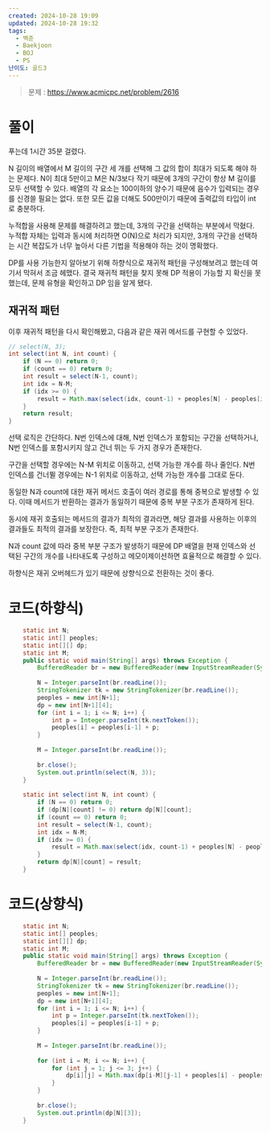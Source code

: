 ```yaml
---
created: 2024-10-28 19:09
updated: 2024-10-28 19:32
tags:
  - 백준
  - Baekjoon
  - BOJ
  - PS
난이도: 골드3
---
```

> 문제 : https://www.acmicpc.net/problem/2616

# 풀이
푸는데 1시간 35분 걸렸다.

N 길이의 배열에서 M 길이의 구간 세 개를 선택해 그 값의 합이 최대가 되도록 해야 하는 문제다.
N이 최대 5만이고 M은 N/3보다 작기 때문에 3개의 구간이 항상 M 길이를 모두 선택할 수 있다.
배열의 각 요소는 100이하의 양수기 때문에 음수가 입력되는 경우를 신경쓸 필요는 없다.
또한 모든 값을 더해도 500만이기 때문에 출력값의 타입이 int로 충분하다.

누적합을 사용해 문제를 해결하려고 했는데, 3개의 구간을 선택하는 부분에서 막혔다.
누적합 자체는 입력과 동시에 처리하면 O(N)으로 처리가 되지만, 3개의 구간을 선택하는 시간 복잡도가 너무 높아서 다른 기법을 적용해야 하는 것이 명확했다.

DP를 사용 가능한지 알아보기 위해 하향식으로 재귀적 패턴을 구성해보려고 했는데 여기서 막혀서 조금 헤맸다.
결국 재귀적 패턴을 찾지 못해 DP 적용이 가능할 지 확신을 못했는데, 문제 유형을 확인하고 DP 임을 알게 됐다.
## 재귀적 패턴
이후 재귀적 패턴을 다시 확인해봤고, 다음과 같은 재귀 메서드를 구현할 수 있었다.
```java
// select(N, 3);
int select(int N, int count) {
    if (N == 0) return 0;  
    if (count == 0) return 0;  
    int result = select(N-1, count);  
    int idx = N-M;  
    if (idx >= 0) {  
        result = Math.max(select(idx, count-1) + peoples[N] - peoples[idx], result);  
    }  
    return result;  
}
```

선택 로직은 간단하다.
N번 인덱스에 대해, N번 인덱스가 포함되는 구간을 선택하거나, N번 인덱스를 포함시키지 않고 건너 뛰는 두 가지 경우가 존재한다.

구간을 선택할 경우에는 N-M 위치로 이동하고, 선택 가능한 개수를 하나 줄인다.
N번 인덱스를 건너뛸 경우에는 N-1 위치로 이동하고, 선택 가능한 개수를 그대로 둔다.

동일한 N과 count에 대한 재귀 메서드 호출이 여러 경로를 통해 중복으로 발생할 수 있다.
이때 메서드가 반환하는 결과가 동일하기 때문에 중복 부분 구조가 존재하게 된다.

동시에 재귀 호출되는 메서드의 결과가 최적의 결과라면, 해당 결과를 사용하는 이후의 결과들도 최적의 결과를 보장한다. 즉, 최적 부분 구조가 존재한다.

N과 count 값에 따라 중복 부분 구조가 발생하기 때문에 DP 배열을 현재 인덱스와 선택된 구간의 개수를 나타내도록 구성하고 메모이제이션하면 효율적으로 해결할 수 있다.

하향식은 재귀 오버헤드가 있기 때문에 상향식으로 전환하는 것이 좋다.
# 코드(하향식)
```java
    static int N;  
    static int[] peoples;  
    static int[][] dp;  
    static int M;  
    public static void main(String[] args) throws Exception {  
        BufferedReader br = new BufferedReader(new InputStreamReader(System.in));  
  
        N = Integer.parseInt(br.readLine());  
        StringTokenizer tk = new StringTokenizer(br.readLine());  
        peoples = new int[N+1];  
        dp = new int[N+1][4];  
        for (int i = 1; i <= N; i++) {  
            int p = Integer.parseInt(tk.nextToken());  
            peoples[i] = peoples[i-1] + p;  
        }  
  
        M = Integer.parseInt(br.readLine());  
 
        br.close();  
        System.out.println(select(N, 3));  
    }  
  
    static int select(int N, int count) {  
        if (N == 0) return 0;  
        if (dp[N][count] != 0) return dp[N][count];  
        if (count == 0) return 0;  
        int result = select(N-1, count);  
        int idx = N-M;  
        if (idx >= 0) {  
            result = Math.max(select(idx, count-1) + peoples[N] - peoples[idx], result);  
        }  
        return dp[N][count] = result;  
    }
```

# 코드(상향식)
```java
    static int N;  
    static int[] peoples;  
    static int[][] dp;  
    static int M;  
    public static void main(String[] args) throws Exception {  
        BufferedReader br = new BufferedReader(new InputStreamReader(System.in));  
  
        N = Integer.parseInt(br.readLine());  
        StringTokenizer tk = new StringTokenizer(br.readLine());  
        peoples = new int[N+1];  
        dp = new int[N+1][4];  
        for (int i = 1; i <= N; i++) {  
            int p = Integer.parseInt(tk.nextToken());  
            peoples[i] = peoples[i-1] + p;  
        }  
  
        M = Integer.parseInt(br.readLine());  
  
        for (int i = M; i <= N; i++) {  
            for (int j = 1; j <= 3; j++) {  
                dp[i][j] = Math.max(dp[i-M][j-1] + peoples[i] - peoples[i-M], dp[i-1][j]);  
            }  
        }  
  
        br.close();  
        System.out.println(dp[N][3]);  
    }  
```